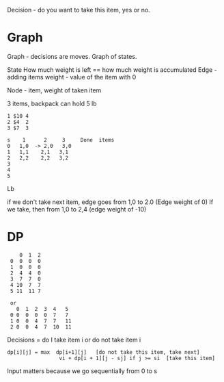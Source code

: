 Decision - do you want to take this item, yes or no.

# Graph

Graph - decisions are moves. Graph of states.

State
How much weight is left == how much weight is accumulated
Edge - adding items
weight - value of the item with 0

Node - item, weight of taken item

3 items, backpack can hold 5 lb

```
1 $10 4
2 $4  2
3 $7  3

s    1      2     3     Done  items
0   1,0  -> 2,0   3,0
1   1,1    2,1   3,1
2   2,2    2,2   3,2
3
4
5
```

Lb

if we don't take next item, edge goes from 1,0 to 2.0 (Edge weight of 0)
If we take, then from 1,0 to 2,4 (edge weight of -10)

# DP

```
    0  1  2
 0  0  0  0
 1  0  0  0
 2  4  4  0
 3  7  7  0
 4 10  7  7
 5 11  11 7

 or
   0  1  2  3  4   5
 0 0  0  0  0  7   7
 1 0  0  4  7  7   11
 2 0  0  4  7  10  11
```

Decisions = do I take item i or do not take item i

```
dp[i][j] = max  dp[i+1][j]   [do not take this item, take next]
                 vi + dp[i + 1][j - sj] if j >= si  [take this item]
```

Input matters because we go sequentially from 0 to s

